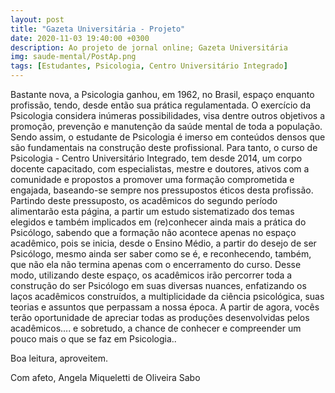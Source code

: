 ```yaml
---
layout: post
title: "Gazeta Universitária - Projeto"
date: 2020-11-03 19:40:00 +0300
description: Ao projeto de jornal online; Gazeta Universitária
img: saude-mental/PostAp.png
tags: [Estudantes, Psicologia, Centro Universitário Integrado] 
---
```

Bastante nova, a Psicologia ganhou, em 1962, no Brasil, espaço enquanto profissão, tendo, desde então sua prática regulamentada. O exercício da Psicologia considera inúmeras possibilidades, visa dentre outros objetivos a promoção, prevenção e manutenção da saúde mental de toda a população. Sendo assim, o estudante de Psicologia é imerso em conteúdos densos que são fundamentais  na construção deste profissional. 
Para tanto, o curso de Psicologia - Centro Universitário Integrado, tem desde 2014, um corpo docente capacitado, com especialistas, mestre e doutores, ativos com a comunidade e propostos a promover uma formação comprometida e engajada, baseando-se sempre nos pressupostos éticos desta profissão.
 Partindo deste pressuposto, os acadêmicos do segundo período alimentarão esta página, a partir um estudo sistematizado dos temas elegidos e também  implicados em (re)conhecer ainda mais a prática do Psicólogo, sabendo que a formação não acontece apenas no espaço acadêmico, pois se inicia, desde o Ensino Médio, a partir do desejo de ser Psicólogo, mesmo ainda ser saber como se é, e reconhecendo, também, que não ela não termina apenas com o encerramento do curso. 
Desse modo, utilizando deste espaço, os acadêmicos irão percorrer toda a construção do ser Psicólogo em suas diversas nuances, enfatizando os laços acadêmicos construídos, a multiplicidade da ciência psicológica, suas teorias e assuntos que perpassam a nossa época.
A partir de agora, vocês terão oportunidade de apreciar todas as produções desenvolvidas pelos acadêmicos.... e sobretudo, a chance de conhecer e compreender um pouco mais o que se faz em Psicologia..

Boa leitura, aproveitem.

Com afeto,
Angela Miqueletti de Oliveira Sabo
